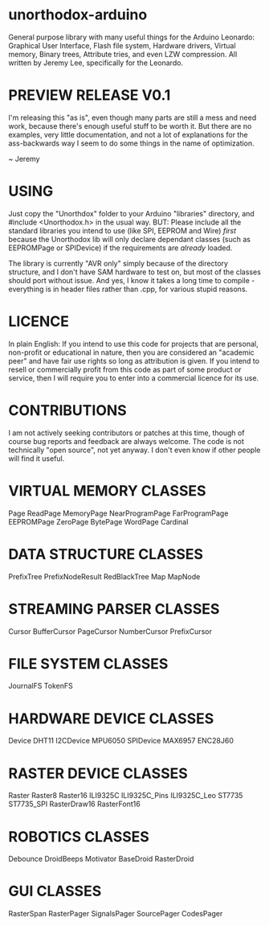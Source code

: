 unorthodox-arduino
==================

General purpose library with many useful things for the Arduino Leonardo: Graphical User Interface, Flash file system, Hardware drivers, Virtual memory, Binary trees, Attribute tries, and even LZW compression. All written by Jeremy Lee, specifically for the Leonardo.

PREVIEW RELEASE V0.1
====================

I'm releasing this "as is", even though many parts are still a mess and need work, because there's enough useful stuff to be worth it. But there are no examples, very little documentation, and not a lot of explanations for the ass-backwards way I seem to do some things in the name of optimization. 

~ Jeremy

USING
=====
Just copy the "Unorthdox" folder to your Arduino "libraries" directory, and #include <Unorthodox.h> in the usual way.
BUT: Please include all the standard libraries you intend to use (like SPI, EEPROM and Wire) _first_ because the Unorthodox lib will only declare dependant classes (such as EEPROMPage or SPIDevice) if the requirements are _already_ loaded.

The library is currently "AVR only" simply because of the directory structure, and I don't have SAM hardware to test on, but most of the classes should port without issue. And yes, I know it takes a long time to compile - everything is in header files rather than .cpp, for various stupid reasons.

LICENCE
=======
In plain English: If you intend to use this code for projects that are personal, non-profit or educational in nature, then you are considered an "academic peer" and have fair use rights so long as attribution is given. If you intend to resell or commercially profit from this code as part of some product or service, then I will require you to enter into a commercial licence for its use.

CONTRIBUTIONS
=============
I am not actively seeking contributors or patches at this time, though of course bug reports and feedback are always welcome. The code is not technically "open source", not yet anyway. I don't even know if other people will find it useful.


VIRTUAL MEMORY CLASSES
======================
Page
ReadPage
MemoryPage
NearProgramPage
FarProgramPage
EEPROMPage
ZeroPage
BytePage
WordPage
Cardinal

DATA STRUCTURE CLASSES
======================
PrefixTree
PrefixNodeResult
RedBlackTree
Map
MapNode

STREAMING PARSER CLASSES
========================
Cursor
BufferCursor
PageCursor
NumberCursor
PrefixCursor

FILE SYSTEM CLASSES
===================
JournalFS
TokenFS

HARDWARE DEVICE CLASSES
=======================
Device
DHT11
I2CDevice
MPU6050
SPIDevice
MAX6957
ENC28J60

RASTER DEVICE CLASSES
=====================
Raster
Raster8
Raster16
ILI9325C
ILI9325C_Pins
ILI9325C_Leo
ST7735
ST7735_SPI
RasterDraw16
RasterFont16

ROBOTICS CLASSES
================
Debounce
DroidBeeps
Motivator
BaseDroid
RasterDroid

GUI CLASSES
===========
RasterSpan
RasterPager
SignalsPager
SourcePager
CodesPager


